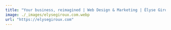 ```yaml
---
title: "Your business, reimagined | Web Design & Marketing | Élyse Giroux"
image: ./_images/elysegiroux.com.webp
url: "https://elysegiroux.com"
---
```

